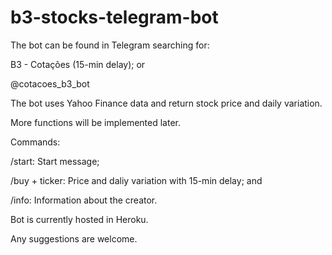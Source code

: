 # b3-stocks-telegram-bot

The bot can be found in Telegram searching for:

B3 - Cotações (15-min delay); or

@cotacoes_b3_bot


The bot uses Yahoo Finance data and return stock price and daily variation.

More functions will be implemented later.


Commands:

  /start: Start message;
  
  /buy + ticker: Price and daliy variation with 15-min delay; and
  
  /info: Information about the creator.
 
 
Bot is currently hosted in Heroku.

Any suggestions are welcome.
